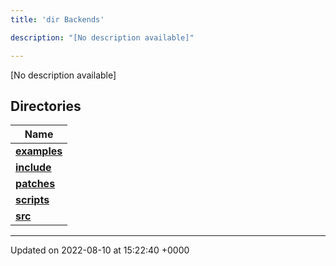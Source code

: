 ```yaml
---
title: 'dir Backends'

description: "[No description available]"

---
```







[No description available]

## Directories

| Name           |
| -------------- |
| **[examples](/documentation/code/gambit_2.2/files/dir_fd42a26dfd45720795ea78af8b797244/#dir-examples)**  |
| **[include](/documentation/code/gambit_2.2/files/dir_fff6544e2674f6c237f54e08cc1ccab4/#dir-include)**  |
| **[patches](/documentation/code/gambit_2.2/files/dir_ce9c4c189a44d94cd4ce7dd1c6bca64b/#dir-patches)**  |
| **[scripts](/documentation/code/gambit_2.2/files/dir_844c768eef53abfe888ab2eb544709b6/#dir-scripts)**  |
| **[src](/documentation/code/gambit_2.2/files/dir_01bedd8e8802aa37dbcedab696961d56/#dir-src)**  |






-------------------------------

Updated on 2022-08-10 at 15:22:40 +0000
